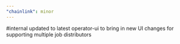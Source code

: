 ```yaml
---
"chainlink": minor
---
```


#internal updated to latest operator-ui to bring in new UI changes for supporting multiple job distributors
